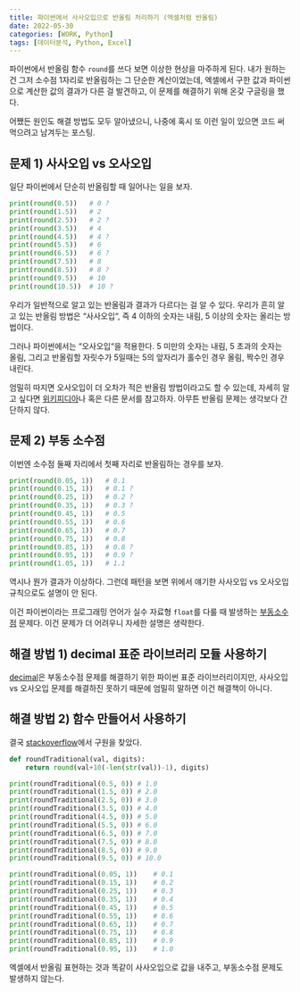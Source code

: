 ```yaml
---
title: 파이썬에서 사사오입으로 반올림 처리하기 (엑셀처럼 반올림)
date: 2022-05-30
categories: [WORK, Python]
tags: [데이터분석, Python, Excel]
---
```


파이썬에서 반올림 함수 `round`를 쓰다 보면 이상한 현상을 마주하게 된다. 내가 원하는 건 그저 소수점 1자리로 반올림하는 그 단순한 계산이었는데, 엑셀에서 구한 값과 파이썬으로 계산한 값의 결과가 다른 걸 발견하고, 이 문제를 해결하기 위해 온갖 구글링을 했다.

어쨌든 원인도 해결 방법도 모두 알아냈으니, 나중에 혹시 또 이런 일이 있으면 코드 써먹으려고 남겨두는 포스팅.

## 문제 1) 사사오입 vs 오사오입

일단 파이썬에서 단순히 반올림할 때 일어나는 일을 보자.

```python
print(round(0.5))   # 0 ?
print(round(1.5))   # 2
print(round(2.5))   # 2 ?
print(round(3.5))   # 4
print(round(4.5))   # 4 ?
print(round(5.5))   # 6
print(round(6.5))   # 6 ?
print(round(7.5))   # 8
print(round(8.5))   # 8 ?
print(round(9.5))   # 10
print(round(10.5))  # 10 ?
```

우리가 일반적으로 알고 있는 반올림과 결과가 다르다는 걸 알 수 있다. 우리가 흔히 알고 있는 반올림 방법은 “사사오입“, 즉 4 이하의 숫자는 내림, 5 이상의 숫자는 올리는 방법이다.

그러나 파이썬에서는 “오사오입“을 적용한다. 5 미만의 숫자는 내림, 5 초과의 숫자는 올림, 그리고 반올림할 자릿수가 5일때는 5의 앞자리가 홀수인 경우 올림, 짝수인 경우 내린다.

엄밀히 따지면 오사오입이 더 오차가 적은 반올림 방법이라고도 할 수 있는데, 자세히 알고 싶다면 [위키피디아](https://ko.wikipedia.org/wiki/%EB%B0%98%EC%98%AC%EB%A6%BC)나 혹은 다른 문서를 참고하자. 아무튼 반올림 문제는 생각보다 간단하지 않다.

## 문제 2) 부동 소수점

이번엔 소수점 둘째 자리에서 첫째 자리로 반올림하는 경우를 보자.

```python
print(round(0.05, 1))   # 0.1
print(round(0.15, 1))   # 0.1 ?
print(round(0.25, 1))   # 0.2 ?
print(round(0.35, 1))   # 0.3 ?
print(round(0.45, 1))   # 0.5
print(round(0.55, 1))   # 0.6
print(round(0.65, 1))   # 0.7
print(round(0.75, 1))   # 0.8
print(round(0.85, 1))   # 0.8 ?
print(round(0.95, 1))   # 0.9 ?
print(round(1.05, 1))   # 1.1
```

역시나 뭔가 결과가 이상하다. 그런데 패턴을 보면 위에서 얘기한 사사오입 vs 오사오입 규칙으로도 설명이 안 된다.

이건 파이썬이라는 프로그래밍 언어가 실수 자료형 `float`를 다룰 때 발생하는 [부동소수점](https://ko.wikipedia.org/wiki/%EB%B6%80%EB%8F%99%EC%86%8C%EC%88%98%EC%A0%90) 문제다. 이건 문제가 더 어려우니 자세한 설명은 생략한다.

## 해결 방법 1) decimal 표준 라이브러리 모듈 사용하기

[decimal](https://docs.python.org/ko/3/library/decimal.html)은 부동소수점 문제를 해결하기 위한 파이썬 표준 라이브러리이지만, 사사오입 vs 오사오입 문제를 해결하진 못하기 때문에 엄밀히 말하면 이건 해결책이 아니다.

## 해결 방법 2) 함수 만들어서 사용하기

결국 [stackoverflow](https://stackoverflow.com/a/38239574)에서 구원을 찾았다.

```python
def roundTraditional(val, digits):
    return round(val+10(-len(str(val))-1), digits)

print(roundTraditional(0.5, 0)) # 1.0
print(roundTraditional(1.5, 0)) # 2.0
print(roundTraditional(2.5, 0)) # 3.0
print(roundTraditional(3.5, 0)) # 4.0
print(roundTraditional(4.5, 0)) # 5.0
print(roundTraditional(5.5, 0)) # 6.0
print(roundTraditional(6.5, 0)) # 7.0
print(roundTraditional(7.5, 0)) # 8.0
print(roundTraditional(8.5, 0)) # 9.0
print(roundTraditional(9.5, 0)) # 10.0

print(roundTraditional(0.05, 1))    # 0.1
print(roundTraditional(0.15, 1))    # 0.2
print(roundTraditional(0.25, 1))    # 0.3
print(roundTraditional(0.35, 1))    # 0.4
print(roundTraditional(0.45, 1))    # 0.5
print(roundTraditional(0.55, 1))    # 0.6
print(roundTraditional(0.65, 1))    # 0.7
print(roundTraditional(0.75, 1))    # 0.8
print(roundTraditional(0.85, 1))    # 0.9
print(roundTraditional(0.95, 1))    # 1.0
```

엑셀에서 반올림 표현하는 것과 똑같이 사사오입으로 값을 내주고, 부동소수점 문제도 발생하지 않는다.